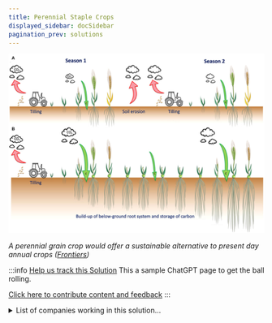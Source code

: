 ```yaml
---
title: Perennial Staple Crops
displayed_sidebar: docSidebar
pagination_prev: solutions
---
```

![Annual crops, reliant on machinery for tilling and sowing, increase soil erosion and CO2 emissions by exposing soil aggregates. Perennial crops, needing one-time tilling, last several seasons, storing carbon and contributing more significantly to soil carbon sequestration.](/../static/img/perennial-staple-crops.jpg)

*A perennial grain crop would offer a sustainable alternative to present day annual crops ([Frontiers](https://www.frontiersin.org/articles/10.3389/fpls.2022.898769/full))*

:::info [Help us track this Solution](contribute)
This a sample ChatGPT page to get the ball rolling.

[Click here to contribute content and feedback](contribute)
:::

<details>
        <summary>List of companies working in this solution...</summary>
         <em>Note: this is an experimental feature. Accuracy not guaranteed</em>
        <div>
            <ul>
             
                <li><a href="https://wiserg.com">Wiserg</a></li>
            
                <li><a href="https://www.atlasai.co/">Atlas Ai</a></li>
            
                <li><a href="https://brightfarms.com">Brightfarms</a></li>
            
                <li><a href="https://traptic.com">Traptic</a></li>
            
                <li><a href="https://boweryfarming.com/">Bowery</a></li>
            
                <li><a href="http://www.beeflow.co/en/">Beeflow</a></li>
            
                <li><a href="https://beehero.io">Beehero</a></li>
            
                <li><a href="https://nan">Farmshelf</a></li>
            
                <li><a href="https://gothamgreens.com">Gotham Greens</a></li>
            
            </ul>
        </div>
        </details>


:::company job openings
  #### [View open jobs in this Solution](https://climatebase.org/jobs?l=&q=&drawdown_solutions=Perennial+Staple+Crops)
:::

## Overview

In the last decade, there has been significant progress in developing perennial staple crops to reverse climate change. Breakthrough technologies such as genetic engineering and synthetic biology have enabled the development of crops that are more resistant to drought and pests, and require less fertilizer and water. These crops have contributed to the reduction of greenhouse gas emissions by reducing the need for chemical inputs, and by sequestering carbon in the soil.

Organizations such as the Land Institute and the Rodale Institute have been at the forefront of this solution, developing and promoting the use of these crops. Companies such as Monsanto and DuPont have also been involved in the development of these crops, and are now beginning to commercialize them.

## Progress Made

In the last decade, there has been significant progress in developing perennial staple crops to reverse climate change. Some of the breakthrough technologies that have been developed include:

1. Genetically modified crops that are more resistant to drought and pests. These crops require less water and pesticides, which reduces greenhouse gas emissions.
2. New irrigation systems that use less water.
3. Crop rotation systems that reduce the need for tilling, which releases greenhouse gases.
4. Cover crops that help reduce soil erosion and improve soil health.

Some of the companies and organizations that have been at the forefront of this solution include:

1. Monsanto
2. Syngenta
3. DuPont
4. The Nature Conservancy
5. World Wildlife Fund

## Lessons Learned

Perennial staple crops are a type of food crop that can be grown year-round and do not need to be replanted each year. They are typically more resilient to environmental stresses than annual crops, and can help to improve soil health and reduce greenhouse gas emissions. Perennial staple crops have been gaining attention as a potential tool for climate change mitigation, as they have the potential to reduce agricultural inputs and increase carbon sequestration in the soil.

However, perennial staple crops are still a relatively new concept, and there are many lessons to be learned from their development and implementation. One key lesson is that perennial staple crops require a different management approach than annual crops, and farmers need to be trained in how to best grow and care for them. Additionally, it is important to select the right type of perennial crop for the specific climate and soil conditions where it will be grown.

Perennial staple crops have shown promise as a potential tool for climate change mitigation, but there is still much to learn about their cultivation and management. With continued research and development, they have the potential to play a significant role in reversing climate change.

## Challenges Ahead

1. One of the challenges that remains in the development and implementation of Perennial Staple Crops to reverse climate change is the lack of knowledge and awareness about the technology among farmers and the general public. There is a need to educate and train farmers on how to grow and care for these crops, as well as to raise awareness about the benefits of this technology.
2. Another challenge is the lack of suitable land for growing these crops. Perennial staple crops require large tracts of land, and many farmers do not have the necessary land area available. In addition, the land that is available may not have the ideal climate or soils for these crops.
3. Another obstacle to scaling up and widely adopting this technology is the cost of developing and implementing it. Perennial staple crops require special equipment and inputs, and the costs of these can be prohibitive for many farmers.
4. Finally, another challenge that remains is the lack of political will to support and promote this technology. In many countries, there is a lack of government policies and programs that would encourage farmers to grow these crops. Without government support, it will be difficult to scale up and widely adopt this technology.

Despite these challenges, there has been some progress made in the development and implementation of perennial staple crops. Several companies and organizations have been working to develop this technology and promote its adoption. These include the Land Institute, the Perennial Agriculture Consortium, and the Rodale Institute. In addition, a number of research studies have been conducted on the potential of this technology to reverse climate change.

## Best Path Forward

The best path forward for the continued development and implementation of Perennial Staple Crops to effectively mitigate the effects of climate change is to continue to research and develop the technology. Additionally, it is important to educate farmers on the benefits of these crops and encourage them to adopt them on a large scale. Some companies and organizations that have been at the forefront of this solution include The Land Institute, Ceres, and The Nature Conservancy.